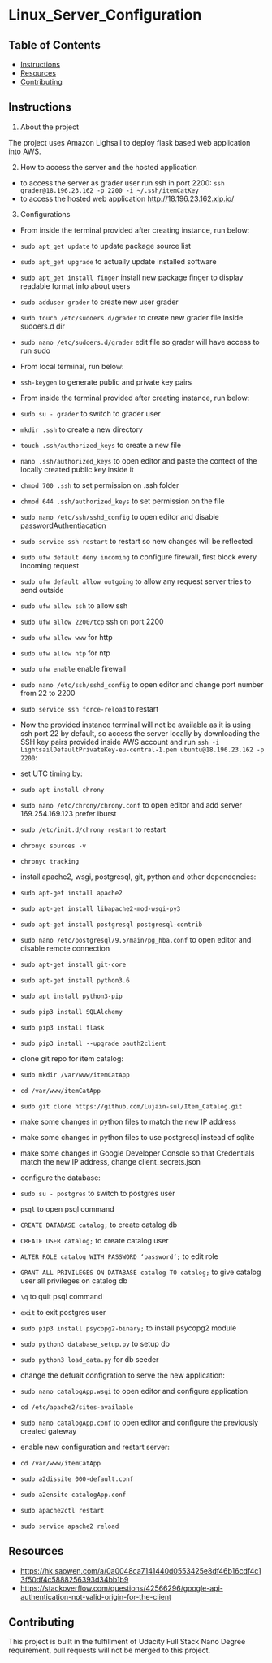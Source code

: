 # Linux_Server_Configuration
## Table of Contents

* [Instructions](#instructions)
* [Resources](#resources)
* [Contributing](#contributing)

## Instructions

1. About the project

The project uses Amazon Lighsail to deploy flask based web application into AWS.


2. How to access the server and the hosted application

- to access the server as grader user run ssh in port 2200: `ssh grader@18.196.23.162 -p 2200 -i ~/.ssh/itemCatKey` 
- to access the hosted web application http://18.196.23.162.xip.io/ 


3. Configurations

- From inside the terminal provided after creating instance, run below:
 - `sudo apt_get update` to update package source list
 - `sudo apt_get upgrade` to actually update installed software
 - `sudo apt_get install finger` install new package finger to display readable format info about users
 - `sudo adduser grader` to create new user grader 
 - `sudo touch /etc/sudoers.d/grader` to create new grader file inside sudoers.d dir
 - `sudo nano /etc/sudoers.d/grader` edit file so grader will have access to run sudo

- From local terminal, run below:
 - `ssh-keygen` to generate public and private key pairs 

- From inside the terminal provided after creating instance, run below:
 - `sudo su - grader` to switch to grader user
 - `mkdir .ssh` to create a new directory
 - `touch .ssh/authorized_keys` to create a new file 
 - `nano .ssh/authorized_keys` to open editor and paste the contect of the locally created public key inside it
 - `chmod 700 .ssh` to set permission on .ssh folder
 - `chmod 644 .ssh/authorized_keys` to set permission on the file
 - `sudo nano /etc/ssh/sshd_config` to open editor and disable passwordAuthentiacation
 - `sudo service ssh restart` to restart so new changes will be reflected
 - `sudo ufw default deny incoming` to configure firewall, first block every incoming request
 - `sudo ufw default allow outgoing` to allow any request server tries to send outside
 - `sudo ufw allow ssh` to allow ssh
 - `sudo ufw allow 2200/tcp` ssh on port 2200
 - `sudo ufw allow www` for http
 - `sudo ufw allow ntp` for ntp
 - `sudo ufw enable` enable firewall
 - `sudo nano /etc/ssh/sshd_config` to open editor and change port number from 22 to 2200
 - `sudo service ssh force-reload` to restart

- Now the provided instance terminal will not be available as it is using ssh port 22 by default, so access the server locally by downloading the SSH key pairs provided inside AWS account and run `ssh -i LightsailDefaultPrivateKey-eu-central-1.pem ubuntu@18.196.23.162 -p 2200`:
 - set UTC timing by:
  - `sudo apt install chrony`
  - `sudo nano /etc/chrony/chrony.conf` to open editor and add server 169.254.169.123 prefer iburst
  - `sudo /etc/init.d/chrony restart` to restart
  - `chronyc sources -v`
  - `chronyc tracking`
 - install apache2, wsgi, postgresql, git, python and other dependencies:
  - `sudo apt-get install apache2`
  - `sudo apt-get install libapache2-mod-wsgi-py3`
  - `sudo apt-get install postgresql postgresql-contrib`
  - `sudo nano /etc/postgresql/9.5/main/pg_hba.conf` to open editor and disable remote connection
  - `sudo apt-get install git-core`
  - `sudo apt-get install python3.6`
  - `sudo apt install python3-pip`
  - `sudo pip3 install SQLAlchemy`
  - `sudo pip3 install flask`
  - `sudo pip3 install --upgrade oauth2client`
 - clone git repo for item catalog:
  - `sudo mkdir /var/www/itemCatApp`
  - `cd /var/www/itemCatApp`
  - `sudo git clone https://github.com/Lujain-sul/Item_Catalog.git`
  - make some changes in python files to match the new IP address
  - make some changes in python files to use postgresql instead of sqlite
  - make some changes in Google Developer Console so that Credentials match the new IP address, change client_secrets.json 
 - configure the database: 
  - `sudo su - postgres` to switch to postgres user
  - `psql` to open psql command 
  - `CREATE DATABASE catalog;` to create catalog db
  - `CREATE USER catalog;` to create catalog user
  - `ALTER ROLE catalog WITH PASSWORD ‘password’;` to edit role
  - `GRANT ALL PRIVILEGES ON DATABASE catalog TO catalog;` to give catalog user all privileges on catalog db
  - `\q` to quit psql command
  - `exit` to exit postgres user 
  - `sudo pip3 install psycopg2-binary;` to install psycopg2 module
  - `sudo python3 database_setup.py` to setup db
  - `sudo python3 load_data.py` for db seeder
 - change the defualt configration to serve the new application:
  - `sudo nano catalogApp.wsgi` to open editor and configure application
  - `cd /etc/apache2/sites-available`
  - `sudo nano catalogApp.conf` to open editor and configure the previously created gateway 
 - enable new configuration and restart server:
  - `cd /var/www/itemCatApp`
  - `sudo a2dissite 000-default.conf`
  - `sudo a2ensite catalogApp.conf`
  - `sudo apache2ctl restart`
  - `sudo service apache2 reload`


## Resources

- https://hk.saowen.com/a/0a0048ca7141440d0553425e8df46b16cdf4c13f50df4c5888256393d34bb1b9
- https://stackoverflow.com/questions/42566296/google-api-authentication-not-valid-origin-for-the-client


## Contributing

This project is built in the fulfillment of Udacity Full Stack Nano Degree requirement, pull requests will not be merged to this project.

